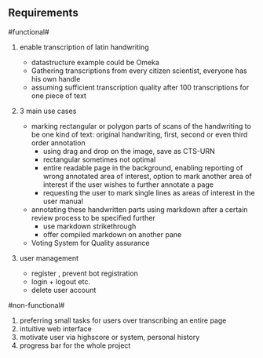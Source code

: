 ## Requirements ##

#functional#

1. enable transcription of latin handwriting

    * datastructure example could be Omeka
    * Gathering transcriptions from every citizen scientist, everyone has his own handle
    * assuming sufficient transcription quality after 100 transcriptions for one piece of text
2. 3 main use cases

    * marking rectangular or polygon parts of scans of the handwriting to be one kind of text: original handwriting, first, second or even third order annotation
        * using drag and drop on the image, save as CTS-URN
        * rectangular sometimes not optimal
        * entire readable page in the background, enabling reporting of wrong annotated area of interest, option to mark another area of interest if the user wishes to further annotate a page
        * requesting the user to mark single lines as areas of interest in the user manual
    * annotating these handwritten parts using markdown after a certain review process to be specified further
        * use markdown strikethrough
        * offer compiled markdown on another pane
    * Voting System for Quality assurance

3. user management
    * register , prevent bot registration
    * login + logout etc.
    * delete user account



#non-functional#

1. preferring small tasks for users over transcribing an entire page
2. intuitive web interface
3. motivate user via highscore or system, personal history
4. progress bar for the whole project


